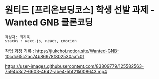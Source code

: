 # 원티드 [프리온보딩코스] 학생 선발 과제 - Wanted GNB 클론코딩
```
작성자: 최지욱
Stacks : Next.js, React, Emotion
```
작업 과정 기록 : https://jiukchoi.notion.site/Wanted-GNB-10cdc65c2ac74b86978f802530aafc01

https://user-images.githubusercontent.com/83809779/125582563-7594b3c2-6603-4642-abe4-5bf215008643.mp4
